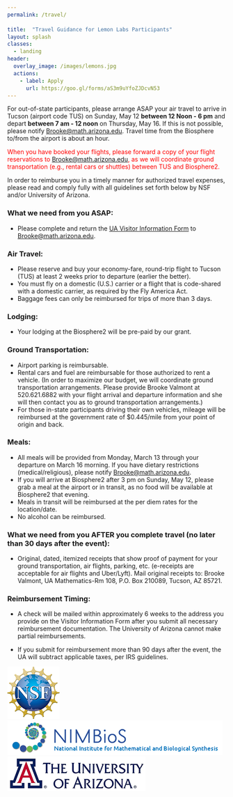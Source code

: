 ```yaml
---
permalink: /travel/

title:  "Travel Guidance for Lemon Labs Participants"
layout: splash
classes:
  - landing
header:
  overlay_image: /images/lemons.jpg
  actions:
    - label: Apply
      url: https://goo.gl/forms/aS3m9uYfoZJDcvN53
---
```


For out-of-state participants, please arrange ASAP your air travel to
arrive in Tucson (airport code TUS) on Sunday, May 12 __between 12
Noon - 6 pm__ and depart __between 7 am - 12 noon__ on Thursday, May 16.
If this is not possible, please notify <Brooke@math.arizona.edu>.
Travel time from the Biosphere to/from the airport is about an hour.

<span style="color:red">When you have booked your flights, please
forward a copy of your flight reservations to
<Brooke@math.arizona.edu>, as we will coordinate ground transportation
(e.g., rental cars or shuttles) between TUS and Biosphere2.</span>

In order to reimburse you in a timely manner for authorized travel
expenses, please read and comply fully with all guidelines set forth
below by NSF and/or University of Arizona.

### What we need from you ASAP:

- Please complete and return the [UA Visitor Information
  Form](/documents/Fillable_Visitor_Reim_Form.pdf) to
  <Brooke@math.arizona.edu>.

### Air Travel:

- Please reserve and buy your economy-fare, round-trip flight to
  Tucson (TUS) at least 2 weeks prior to departure (earlier the
  better).
- You must fly on a domestic (U.S.) carrier or a flight that is
  code-shared with a domestic carrier, as required by the Fly America
  Act.
- Baggage fees can only be reimbursed for trips of more than 3 days.

### Lodging:

- Your lodging at the Biosphere2 will be pre-paid by our grant.

### Ground Transportation:

- Airport parking is reimbursable.
- Rental cars and fuel are reimbursable for those authorized to rent a
  vehicle.  (In order to maximize our budget, we will coordinate
  ground transportation arrangements.  Please provide Brooke Valmont
  at 520.621.6882 with your flight arrival and departure information
  and she will then contact you as to ground transportation
  arrangements.)
- For those in-state participants driving their own vehicles, mileage
  will be reimbursed at the government rate of $0.445/mile from your
  point of origin and back.

### Meals:

- All meals will be provided from Monday, March 13 through your
  departure on March 16 morning.  If you have dietary restrictions
  (medical/religious), please notify <Brooke@math.arizona.edu>.
- If you will arrive at Biosphere2 after 3 pm on Sunday, May 12,
  please grab a meal at the airport or in transit, as no food will be
  available at Biosphere2 that evening.
- Meals in transit will be reimbursed at the per diem rates for the
  location/date.
- No alcohol can be reimbursed.

### What we need from you AFTER you complete travel (no later than 30 days after the event):

- Original, dated, itemized receipts that show proof of payment for
  your ground transportation, air flights, parking, etc. (e-receipts
  are acceptable for air flights and Uber/Lyft).  Mail original
  receipts to: Brooke Valmont, UA Mathematics-Rm 108, P.O. Box 210089,
  Tucson, AZ 85721.

### Reimbursement Timing:

- A check will be mailed within approximately 6 weeks to the address
  you provide on the Visitor Information Form after you submit all
  necessary reimbursement documentation.  The University of Arizona
  cannot make partial reimbursements.

- If you submit for reimbursement more than 90 days after the event,
  the UA will subtract applicable taxes, per IRS guidelines.

[![NSF](/images/nsf.png)](https://www.nsf.gov/awardsearch/showAward?AWD_ID=1839307&HistoricalAwards=false)
[![NIMBioS](/images/nimbios.png)](http://www.nimbios.org/)
[![U. of Arizona](/images/ua.png)](https://www.arizona.edu/)
